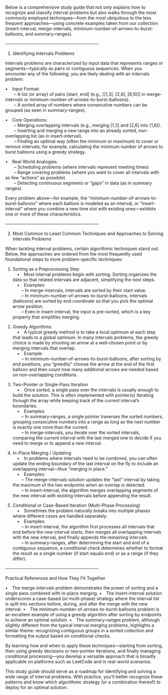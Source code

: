 Below is a comprehensive study guide that not only explains how to recognize and classify interval problems but also walks through the most commonly employed techniques—from the most ubiquitous to the less frequent approaches—using concrete examples taken from our collection (insert-interval, merge-intervals, minimum-number-of-arrows-to-burst-balloons, and summary-ranges).

──────────────────────────────
1. Identifying Intervals Problems

Intervals problems are characterized by input data that represents ranges or segments—typically as pairs or contiguous sequences. When you encounter any of the following, you are likely dealing with an intervals problem:

• Input Format:  
  – A list (or array) of pairs [start, end] (e.g., [[1,3], [2,6], [8,10]] in merge-intervals or minimum-number-of-arrows-to-burst-balloons).  
  – A sorted array of numbers where consecutive numbers can be grouped (as seen in summary-ranges).

• Core Operations:  
  – Merging overlapping intervals (e.g., merging [1,3] and [2,6] into [1,6]).  
  – Inserting and merging a new range into an already sorted, non-overlapping list (as in insert-interval).  
  – Finding an optimal way (often the minimum or maximum) to cover or remove intervals; for example, calculating the minimum number of arrows to burst balloons using a greedy strategy.

• Real-World Analogies:  
  – Scheduling problems (where intervals represent meeting times)  
  – Range covering problems (where you want to cover all intervals with as few “actions” as possible)  
  – Detecting continuous segments or “gaps” in data (as in summary ranges).

Every problem above—for example, the “minimum-number-of-arrows-to-burst-balloons” where each balloon is modeled as an interval, or “insert-interval” where you combine a new time slot with existing ones—exhibits one or more of these characteristics.

──────────────────────────────

2. Most Common to Least Common Techniques and Approaches to Solving Intervals Problems

When tackling interval problems, certain algorithmic techniques stand out. Below, the approaches are ordered from the most frequently used foundational steps to more problem-specific techniques:

1. Sorting as a Preprocessing Step  
 • Most interval problems begin with sorting. Sorting organizes the data so that related intervals are adjacent, simplifying the next steps.  
 • Examples:  
  – In merge-intervals, intervals are sorted by their start value.  
  – In minimum-number-of-arrows-to-burst-balloons, intervals (balloons) are sorted by end coordinate so that you pick the optimal arrow position.  
  – Even in insert-interval, the input is pre-sorted, which is a key property that simplifies merging.

2. Greedy Algorithms  
 • A typical greedy method is to take a local optimum at each step that leads to a global optimum. In many intervals problems, the greedy choice is made by shooting an arrow at a well‐chosen point or by merging intervals that overlap.  
 • Example:  
  – In minimum-number-of-arrows-to-burst-balloons, after sorting by end positions, you “greedily” choose the arrow at the end of the first balloon and then count how many additional arrows are needed based on non-overlapping conditions.

3. Two-Pointer or Single-Pass Iteration  
 • Once sorted, a single pass over the intervals is usually enough to build the solution. This is often implemented with pointer(s) iterating through the array while keeping track of the current interval’s boundaries.  
 • Examples:  
  – In summary-ranges, a single pointer traverses the sorted numbers, grouping consecutive numbers into a range as long as the next number is exactly one more than the current.  
  – In merge-intervals, you iterate over the sorted intervals, comparing the current interval with the last merged one to decide if you need to merge or to append a new interval.

4. In-Place Merging / Updating  
 • In problems where intervals need to be combined, you can often update the ending boundary of the last interval on the fly to include an overlapping interval—thus “merging in place.”  
 • Examples:  
  – The merge-intervals solution updates the “last” interval by taking the maximum of the two endpoints when an overlap is detected.  
  – In insert-interval, the algorithm merges overlapping segments of the new interval with existing intervals before appending the result.

5. Conditional or Case-Based Iteration (Multi-Phase Processing)  
 • Sometimes the problem naturally breaks into multiple phases where different cases are handled separately.  
 • Examples:  
  – In insert-interval, the algorithm first processes all intervals that end before the new interval starts, then merges all overlapping intervals with the new interval, and finally appends the remaining intervals.  
  – In summary-ranges, after determining the start and end of a contiguous sequence, a conditional check determines whether to format the result as a single number (if start equals end) or as a range (if they differ).

──────────────────────────────

Practical References and How They Fit Together

• The merge-intervals problem demonstrates the power of sorting and a single pass combined with in-place merging.
• The insert-interval solution underscores a case-based (or multi-phase) strategy where the interval list is split into sections before, during, and after the merge with the new interval.
• The minimum-number-of-arrows-to-burst-balloons problem is an excellent example of using a greedy algorithm after sorting by endpoints to achieve an optimal solution.
• The summary-ranges problem, although slightly different from the typical interval merging problems, highlights a similar theme: recognizing contiguous groups in a sorted collection and formatting the output based on conditional checks.

By learning how and when to apply these techniques—starting from sorting, then using greedy decisions or two-pointer iterations, and finally managing conditional processing—you develop a versatile approach that is broadly applicable on platforms such as LeetCode and in real-world scenarios.

This study guide should serve as a roadmap for identifying and solving a wide range of interval problems. With practice, you’ll better recognize these patterns and know which algorithmic strategy (or a combination thereof) to deploy for an optimal solution.